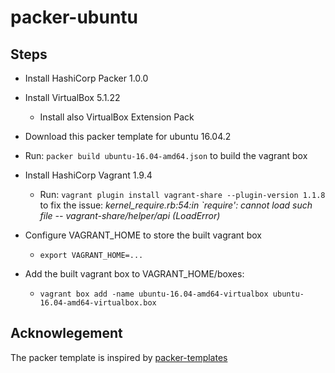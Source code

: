 # packer-ubuntu

## Steps

- Install HashiCorp Packer 1.0.0
- Install VirtualBox 5.1.22
  - Install also VirtualBox Extension Pack

- Download this packer template for ubuntu 16.04.2
- Run: `packer build ubuntu-16.04-amd64.json` to build the vagrant box

- Install HashiCorp Vagrant 1.9.4
  - Run: `vagrant plugin install vagrant-share --plugin-version 1.1.8`
    to fix the issue: _kernel\_require.rb:54:in `require': cannot load such file -- vagrant-share/helper/api (LoadError)_

- Configure VAGRANT_HOME to store the built vagrant box
  - `export VAGRANT_HOME=...`
- Add the built vagrant box to VAGRANT_HOME/boxes:
  - `vagrant box add -name ubuntu-16.04-amd64-virtualbox ubuntu-16.04-amd64-virtualbox.box`

## Acknowlegement
The packer template is inspired by [packer-templates](https://github.com/kaorimatz/packer-templates)


